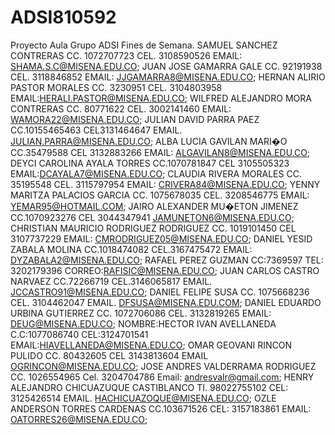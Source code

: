 # ADSI810592
Proyecto Aula Grupo ADSI Fines de Semana.
SAMUEL SANCHEZ CONTRERAS CC. 1072707723 CEL. 3108590526 EMAIL: SHAMA.S.C@MISENA.EDU.CO;
JUAN JOSE GAMARRA GALE CC. 92191938 CEL. 3118846852 EMAIL: JJGAMARRA8@MISENA.EDU.CO;
HERNAN ALIRIO PASTOR MORALES CC. 3230951 CEL. 3104803958 EMAIL:HERALI.PASTOR@MISENA.EDU.CO;
WILFRED ALEJANDRO MORA CONTRERAS CC. 80771622 CEL. 3002141460 EMAIL: WAMORA22@MISENA.EDU.CO;
JULIAN DAVID PARRA PAEZ CC.10155465463 CEL3131464647 EMAIL. JULIAN.PARRA@MISENA.EDU.CO;
ALBA LUCIA GAVILAN MARI�O CC.35479588 CEL 3132883266 EMAIL: ALGAVILAN8@MISENA.EDU.CO;
DEYCI CAROLINA AYALA TORRES CC.1070781847 CEL 3105505323 EMAIL:DCAYALA7@MISENA.EDU.CO;
CLAUDIA RIVERA MORALES CC. 35195548 CEL. 3115797954 EMAIL: CRIVERA84@MISENA.EDU.CO;
YENNY MARITZA PALACIOS GARCIA CC. 1075678035 CEL. 3208546775 EMAIL: YEMAR95@HOTMAIL.COM;
JAIRO ALEXANDER MU�ETON JIMENEZ CC.1070923276 CEL 3044347941 JAMUNETON6@MISENA.EDU.CO;
CHRISTIAN MAURICIO RODRIGUEZ RODRIGUEZ CC. 1019101450 CEL 3107737229 EMAIL: CMRODRIGUEZ05@MISENA.EDU.CO;
DANIEL YESID ZABALA MOLINA CC.1018474082 CEL.3167475472 EMAIL: DYZABALA2@MISENA.EDU.CO;
RAFAEL PEREZ GUZMAN CC:7369597 TEL: 3202179396 CORREO:RAFISIC@MISENA.EDU.CO;
JUAN CARLOS CASTRO NARVAEZ CC.72266719 CEL.3146065817 EMAIL. JCCASTRO91@MISENA.EDU.CO;
DANIEL FELIPE SUSA CC. 1075668236 CEL. 3104462047 EMAIL. DFSUSA@MISENA.EDU.COM;
DANIEL EDUARDO URBINA GUTIERREZ  CC. 1072706086 CEL. 3132819265 EMAIL: DEUG@MISENA.EDU.CO;
NOMBRE:HECTOR IVAN AVELLANEDA C.C:1077086740 CEL:3124701541 EMAIL:HIAVELLANEDA@MISENA.EDU.CO;
OMAR GEOVANI RINCON PULIDO CC. 80432605 CEL 3143813604 EMAIL OGRINCON@MISENA.EDU.CO;
JOSE ANDRES VALDERRAMA RODRIGUEZ CC. 1026554965 Cel. 3204704786 Email: andresvalr@gmail.com;
HENRY ALEJANDRO CHICUAZUQUE CASTIBLANCO TI. 98022755102 CEL: 3125426514 EMAIL. HACHICUAZOQUE@MISENA.EDU.CO;
OZLE ANDERSON TORRES CARDENAS CC.103671526 CEL: 3157183861 EMAIL: OATORRES26@MISENA.EDU.CO;

